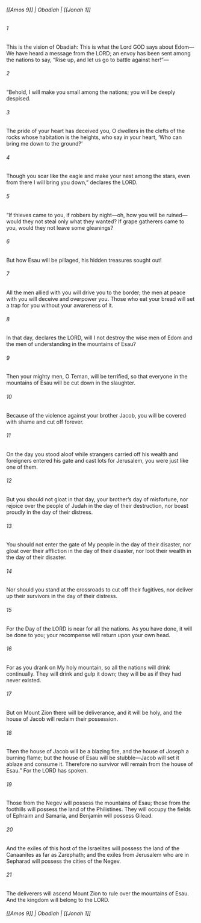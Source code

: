 ###### [[Amos 9]] | Obadiah | [[Jonah 1]]

###### 1
This is the vision of Obadiah: This is what the Lord GOD says about Edom—We have heard a message from the LORD; an envoy has been sent among the nations to say, “Rise up, and let us go to battle against her!”—
###### 2
“Behold, I will make you small among the nations; you will be deeply despised.
###### 3
The pride of your heart has deceived you, O dwellers in the clefts of the rocks whose habitation is the heights, who say in your heart, ‘Who can bring me down to the ground?’
###### 4
Though you soar like the eagle and make your nest among the stars, even from there I will bring you down,” declares the LORD.
###### 5
“If thieves came to you, if robbers by night—oh, how you will be ruined—would they not steal only what they wanted? If grape gatherers came to you, would they not leave some gleanings?
###### 6
But how Esau will be pillaged, his hidden treasures sought out!
###### 7
All the men allied with you will drive you to the border; the men at peace with you will deceive and overpower you. Those who eat your bread will set a trap for you without your awareness of it.
###### 8
In that day, declares the LORD, will I not destroy the wise men of Edom and the men of understanding in the mountains of Esau?
###### 9
Then your mighty men, O Teman, will be terrified, so that everyone in the mountains of Esau will be cut down in the slaughter.
###### 10
Because of the violence against your brother Jacob, you will be covered with shame and cut off forever.
###### 11
On the day you stood aloof while strangers carried off his wealth and foreigners entered his gate and cast lots for Jerusalem, you were just like one of them.
###### 12
But you should not gloat in that day, your brother’s day of misfortune, nor rejoice over the people of Judah in the day of their destruction, nor boast proudly in the day of their distress.
###### 13
You should not enter the gate of My people in the day of their disaster, nor gloat over their affliction in the day of their disaster, nor loot their wealth in the day of their disaster.
###### 14
Nor should you stand at the crossroads to cut off their fugitives, nor deliver up their survivors in the day of their distress.
###### 15
For the Day of the LORD is near for all the nations. As you have done, it will be done to you; your recompense will return upon your own head.
###### 16
For as you drank on My holy mountain, so all the nations will drink continually. They will drink and gulp it down; they will be as if they had never existed.
###### 17
But on Mount Zion there will be deliverance, and it will be holy, and the house of Jacob will reclaim their possession.
###### 18
Then the house of Jacob will be a blazing fire, and the house of Joseph a burning flame; but the house of Esau will be stubble—Jacob will set it ablaze and consume it. Therefore no survivor will remain from the house of Esau.” For the LORD has spoken.
###### 19
Those from the Negev will possess the mountains of Esau; those from the foothills will possess the land of the Philistines. They will occupy the fields of Ephraim and Samaria, and Benjamin will possess Gilead.
###### 20
And the exiles of this host of the Israelites will possess the land of the Canaanites as far as Zarephath; and the exiles from Jerusalem who are in Sepharad will possess the cities of the Negev.
###### 21
The deliverers will ascend Mount Zion to rule over the mountains of Esau. And the kingdom will belong to the LORD.

###### [[Amos 9]] | Obadiah | [[Jonah 1]]

